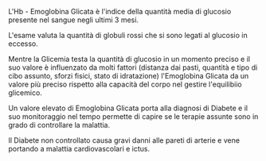 L'Hb - Emoglobina Glicata è l'indice della quantità media di glucosio presente nel sangue negli ultimi 3 mesi.

L'esame valuta la quantità di globuli rossi che si sono legati al glucosio in eccesso.

Mentre la Glicemia testa la quantità di glucosio in un momento preciso e il suo valore è influenzato da molti fattori (distanza dai pasti, quantità e
tipo di cibo assunto, sforzi fisici, stato di idratazione) l'Emoglobina Glicata da un valore più preciso rispetto alla capacità del corpo nel gestire
l'equilibiio glicemico.

Un valore elevato di Emoglobina Glicata porta alla diagnosi di Diabete e il suo monitoraggio nel tempo permette di capire se le terapie assunte sono
in grado di controllare la malattia.

Il Diabete non controllato causa gravi danni alle pareti di arterie e vene portando a malattia cardiovascolari e ictus.
